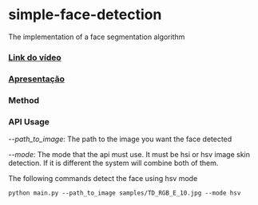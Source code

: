 # simple-face-detection
The implementation of a face segmentation algorithm

### [Link do vídeo](https://drive.google.com/file/d/1aFzbrZjGUAVJ6QnvH-muT-v7R-oV0NRK/view?usp=sharing)
### [Apresentação](https://docs.google.com/presentation/d/15Jc1YbW_fOSttz-kr-jLaYnz6PAn_oRczfcxWjfoDls/edit?usp=sharing)


### Method 




### API Usage

*--path_to_image*: The path to the image you want the face detected

*--mode*: The mode that the api must use. It must be hsi or hsv image skin detection. If it is different 
the system will combine both of them.

The following commands detect the face using hsv mode

    python main.py --path_to_image samples/TD_RGB_E_10.jpg --mode hsv 

